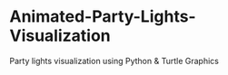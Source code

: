 # Animated-Party-Lights-Visualization
Party lights visualization using Python &amp; Turtle Graphics
